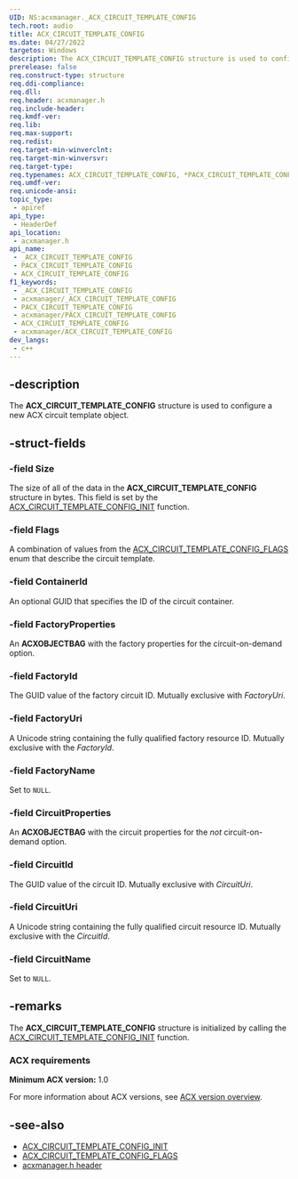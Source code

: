 ```yaml
---
UID: NS:acxmanager._ACX_CIRCUIT_TEMPLATE_CONFIG
tech.root: audio
title: ACX_CIRCUIT_TEMPLATE_CONFIG
ms.date: 04/27/2022
targetos: Windows
description: The ACX_CIRCUIT_TEMPLATE_CONFIG structure is used to configure a new ACX circuit template object.
prerelease: false
req.construct-type: structure
req.ddi-compliance: 
req.dll: 
req.header: acxmanager.h
req.include-header: 
req.kmdf-ver: 
req.lib: 
req.max-support: 
req.redist: 
req.target-min-winverclnt: 
req.target-min-winversvr: 
req.target-type: 
req.typenames: ACX_CIRCUIT_TEMPLATE_CONFIG, *PACX_CIRCUIT_TEMPLATE_CONFIG
req.umdf-ver: 
req.unicode-ansi: 
topic_type:
 - apiref
api_type:
 - HeaderDef
api_location:
 - acxmanager.h
api_name:
 - _ACX_CIRCUIT_TEMPLATE_CONFIG
 - PACX_CIRCUIT_TEMPLATE_CONFIG
 - ACX_CIRCUIT_TEMPLATE_CONFIG
f1_keywords:
 - _ACX_CIRCUIT_TEMPLATE_CONFIG
 - acxmanager/_ACX_CIRCUIT_TEMPLATE_CONFIG
 - PACX_CIRCUIT_TEMPLATE_CONFIG
 - acxmanager/PACX_CIRCUIT_TEMPLATE_CONFIG
 - ACX_CIRCUIT_TEMPLATE_CONFIG
 - acxmanager/ACX_CIRCUIT_TEMPLATE_CONFIG
dev_langs:
 - c++
---
```


## -description

The **ACX_CIRCUIT_TEMPLATE_CONFIG** structure is used to configure a new ACX circuit template object.

## -struct-fields

### -field Size

The size of all of the data in the **ACX_CIRCUIT_TEMPLATE_CONFIG** structure in bytes. This field is set by the [ACX_CIRCUIT_TEMPLATE_CONFIG_INIT](nf-acxmanager-acx_circuit_template_config_init.md) function.

### -field Flags

A combination of values from the [ACX_CIRCUIT_TEMPLATE_CONFIG_FLAGS](ne-acxmanager-acx_circuit_template_config_flags.md) enum that describe the circuit template.

### -field ContainerId

An optional GUID that specifies the ID of the circuit container.

### -field FactoryProperties

An **ACXOBJECTBAG** with the factory properties for the circuit-on-demand option.

### -field FactoryId

The GUID value of the factory circuit ID. Mutually exclusive with *FactoryUri*.

### -field FactoryUri

A Unicode string containing the fully qualified factory resource ID. Mutually exclusive with the *FactoryId*.

### -field FactoryName

Set to `NULL`.

### -field CircuitProperties

An **ACXOBJECTBAG** with the circuit properties for the *not* circuit-on-demand option.

### -field CircuitId

The GUID value of the circuit ID. Mutually exclusive with *CircuitUri*.

### -field CircuitUri

A Unicode string containing the fully qualified circuit resource ID. Mutually exclusive with the *CircuitId*.

### -field CircuitName

Set to `NULL`.

## -remarks

The **ACX_CIRCUIT_TEMPLATE_CONFIG** structure is initialized by calling the [ACX_CIRCUIT_TEMPLATE_CONFIG_INIT](nf-acxmanager-acx_circuit_template_config_init.md) function.

### ACX requirements

**Minimum ACX version:** 1.0

For more information about ACX versions, see [ACX version overview](/windows-hardware/drivers/audio/acx-version-overview).

## -see-also

- [ACX_CIRCUIT_TEMPLATE_CONFIG_INIT](nf-acxmanager-acx_circuit_template_config_init.md)
- [ACX_CIRCUIT_TEMPLATE_CONFIG_FLAGS](ne-acxmanager-acx_circuit_template_config_flags.md)
- [acxmanager.h header](index.md)
